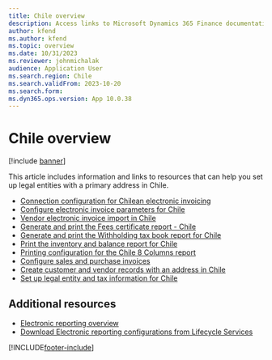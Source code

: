 ```yaml
---
title: Chile overview
description: Access links to Microsoft Dynamics 365 Finance documentation resources for Chile, including links that direct to resources about electronic invoicing. 
author: kfend
ms.author: kfend
ms.topic: overview
ms.date: 10/31/2023
ms.reviewer: johnmichalak
audience: Application User
ms.search.region: Chile
ms.search.validFrom: 2023-10-20
ms.search.form: 
ms.dyn365.ops.version: App 10.0.38
---
```


# Chile overview

[!include [banner](../../includes/banner.md)]

This article includes information and links to resources that can help you set up legal entities with a primary address in Chile.
- [Connection configuration for Chilean electronic invoicing](ltm-chile-elec-invo-conncection.md)
- [Configure electronic invoice parameters for Chile](ltm-chile-conf-electronic-invoice.md)
- [Vendor electronic invoice import in Chile](ltm-chl-vend-e-invoice.md)
- [Generate and print the Fees certificate report - Chile](ltm-chile-fees-certificate-resume.md)
- [Generate and print the Withholding tax book report for Chile](ltm-chile-withholding-book.md)
- [Print the inventory and balance report for Chile](ltm-chile-inventory-balance-report.md)
- [Printing configuration for the Chile 8 Columns report](ltm-8-columns-report.md)
- [Configure sales and purchase invoices](ltm-chile-configure-sales-purchase-invoices.md)
- [Create customer and vendor records with an address in Chile](ltm-chile-customer-vendor-addresses.md)
- [Set up legal entity and tax information for Chile](ltm-chile-set-up-legal-entity-tax-information.md)
  





## Additional resources

- [Electronic reporting overview](../../../fin-ops-core/dev-itpro/analytics/general-electronic-reporting.md)
- [Download Electronic reporting configurations from Lifecycle Services](../../../fin-ops-core/dev-itpro/analytics/download-electronic-reporting-configuration-lcs.md)

[!INCLUDE[footer-include](../../../includes/footer-banner.md)]
